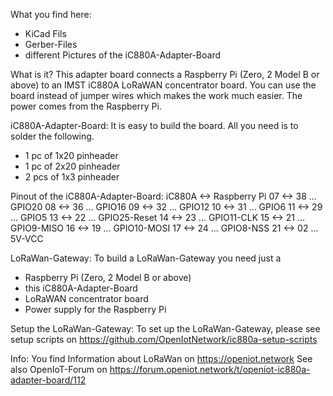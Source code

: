 What you find here:
- KiCad Fils
- Gerber-Files
- different Pictures of the iC880A-Adapter-Board

What is it?
This adapter board connects a Raspberry Pi (Zero, 2 Model B or above) to an IMST iC880A LoRaWAN concentrator board.
You can use the board instead of jumper wires which makes the work much easier. The power comes from the Raspberry Pi.

iC880A-Adapter-Board:
It is easy to build the board. All you need is to solder the following.
- 1 pc of 1x20 pinheader
- 1 pc of 2x20 pinheader
- 2 pcs of 1x3 pinheader

Pinout of the iC880A-Adapter-Board:
iC880A <-> Raspberry Pi
    07 <-> 38 ... GPIO20
    08 <-> 36 ... GPIO16
    09 <-> 32 ... GPIO12
    10 <-> 31 ... GPIO6
    11 <-> 29 ... GPIO5
    13 <-> 22 ... GPIO25-Reset
    14 <-> 23 ... GPIO11-CLK
    15 <-> 21 ... GPIO9-MISO
    16 <-> 19 ... GPIO10-MOSI
    17 <-> 24 ... GPIO8-NSS
    21 <-> 02 ... 5V-VCC

LoRaWan-Gateway:
To build a LoRaWan-Gateway you need just a 
- Raspberry Pi (Zero, 2 Model B or above)
- this iC880A-Adapter-Board
- LoRaWAN concentrator board
- Power supply for the Raspberry Pi

Setup the LoRaWan-Gateway:
To set up the LoRaWan-Gateway, please see setup scripts on https://github.com/OpenIotNetwork/ic880a-setup-scripts

Info:
You find Information about LoRaWan on https://openiot.network
See also OpenIoT-Forum on https://forum.openiot.network/t/openiot-ic880a-adapter-board/112


